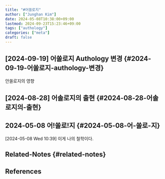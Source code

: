 ```yaml
---
title: "#어쏠로지"
author: ["Junghan Kim"]
date: 2024-05-08T10:38:00+09:00
lastmod: 2024-09-23T15:23:46+09:00
tags: ["authology"]
categories: ["meta"]
draft: false
---
```


## [2024-09-19] 어쏠로지 Authology 변경 {#2024-09-19-어쏠로지-authology-변경}

안쏠로지의 영향


## [2024-08-28] 어솔로지의 출현 {#2024-08-28-어솔로지의-출현}


## 2024-05-08 어!쏠로!지 {#2024-05-08-어-쏠로-지}

<span class="timestamp-wrapper"><span class="timestamp">[2024-05-08 Wed 10:39] </span></span> 이게 나의 철학이다.


## Related-Notes {#related-notes}

## References

<style>.csl-entry{text-indent: -1.5em; margin-left: 1.5em;}</style><div class="csl-bib-body">
</div>
